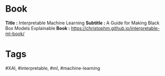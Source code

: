 
# Book

**Title :** Interpretable Machine Learning
**Subtitle :** A Guide for Making Black Box Models Explainable
**Book :** https://christophm.github.io/interpretable-ml-book/

# Tags

#XAI, #interpretable, #ml, #machine-learning